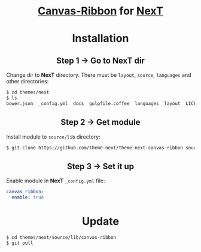 <h1 align="center"><a href="https://github.com/zproo/canvas-ribbon">Canvas-Ribbon</a> for <a href="https://github.com/theme-next">NexT</a></h1>

<h1 align="center">Installation</h1>

<h2 align="center">Step 1 &rarr; Go to NexT dir</h2>

Change dir to **NexT** directory. There must be `layout`, `source`, `languages` and other directories:

```sh
$ cd themes/next
$ ls
bower.json  _config.yml  docs  gulpfile.coffee  languages  layout  LICENSE.md  package.json  README.md  scripts  source  test
```

<h2 align="center">Step 2 &rarr; Get module</h2>

Install module to `source/lib` directory:

```sh
$ git clone https://github.com/theme-next/theme-next-canvas-ribbon source/lib/canvas-ribbon
```

<h2 align="center">Step 3 &rarr; Set it up</h2>

Enable module in **NexT** `_config.yml` file:

```yml
canvas_ribbon:
  enable: true
```

<h1 align="center">Update</h1>

```sh
$ cd themes/next/source/lib/canvas-ribbon
$ git pull
```
